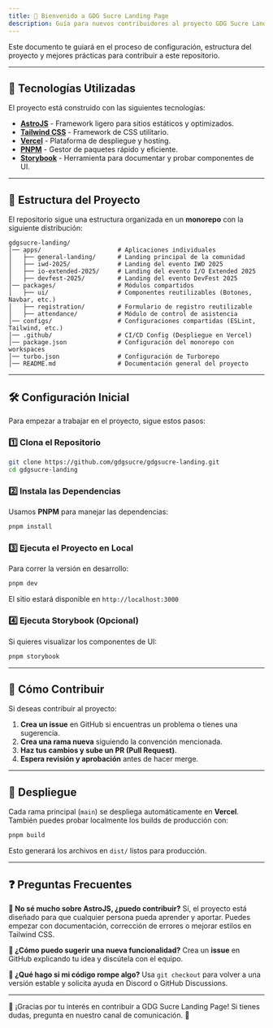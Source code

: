 ```yaml
---
title: 🚀 Bienvenido a GDG Sucre Landing Page
description: Guía para nuevos contribuidores al proyecto GDG Sucre Landing Page.
---
```


Este documento te guiará en el proceso de configuración, estructura del proyecto y mejores prácticas para contribuir a este repositorio. 

---

## 📌 Tecnologías Utilizadas

El proyecto está construido con las siguientes tecnologías:

- **[AstroJS](https://astro.build/)** - Framework ligero para sitios estáticos y optimizados.
- **[Tailwind CSS](https://tailwindcss.com/)** - Framework de CSS utilitario.
- **[Vercel](https://vercel.com/)** - Plataforma de despliegue y hosting.
- **[PNPM](https://pnpm.io/)** - Gestor de paquetes rápido y eficiente.
- **[Storybook](https://storybook.js.org/)** - Herramienta para documentar y probar componentes de UI.

---

## 📁 Estructura del Proyecto

El repositorio sigue una estructura organizada en un **monorepo** con la siguiente distribución:

```
gdgsucre-landing/
│── apps/                     # Aplicaciones individuales
│   ├── general-landing/      # Landing principal de la comunidad
│   ├── iwd-2025/             # Landing del evento IWD 2025
│   ├── io-extended-2025/     # Landing del evento I/O Extended 2025
│   ├── devfest-2025/         # Landing del evento DevFest 2025
│── packages/                 # Módulos compartidos
│   ├── ui/                   # Componentes reutilizables (Botones, Navbar, etc.)
│   ├── registration/         # Formulario de registro reutilizable
│   ├── attendance/           # Módulo de control de asistencia
│── configs/                  # Configuraciones compartidas (ESLint, Tailwind, etc.)
│── .github/                  # CI/CD Config (Despliegue en Vercel)
│── package.json              # Configuración del monorepo con workspaces
│── turbo.json                # Configuración de Turborepo
│── README.md                 # Documentación general del proyecto
```

---

## 🛠️ Configuración Inicial

Para empezar a trabajar en el proyecto, sigue estos pasos:

### 1️⃣ Clona el Repositorio
```sh
git clone https://github.com/gdgsucre/gdgsucre-landing.git
cd gdgsucre-landing
```

### 2️⃣ Instala las Dependencias
Usamos **PNPM** para manejar las dependencias:
```sh
pnpm install
```

### 3️⃣ Ejecuta el Proyecto en Local
Para correr la versión en desarrollo:
```sh
pnpm dev
```
El sitio estará disponible en `http://localhost:3000`

### 4️⃣ Ejecuta Storybook (Opcional)
Si quieres visualizar los componentes de UI:
```sh
pnpm storybook
```

---

## 📢 Cómo Contribuir

Si deseas contribuir al proyecto:

1. **Crea un issue** en GitHub si encuentras un problema o tienes una sugerencia.
2. **Crea una rama nueva** siguiendo la convención mencionada.
3. **Haz tus cambios y sube un PR (Pull Request)**.
4. **Espera revisión y aprobación** antes de hacer merge.

---

## 🚀 Despliegue

Cada rama principal (`main`) se despliega automáticamente en **Vercel**. También puedes probar localmente los builds de producción con:
```sh
pnpm build
```
Esto generará los archivos en `dist/` listos para producción.

---

## ❓ Preguntas Frecuentes

**📌 No sé mucho sobre AstroJS, ¿puedo contribuir?**
Sí, el proyecto está diseñado para que cualquier persona pueda aprender y aportar. Puedes empezar con documentación, corrección de errores o mejorar estilos en Tailwind CSS.

**📌 ¿Cómo puedo sugerir una nueva funcionalidad?**
Crea un **issue** en GitHub explicando tu idea y discútela con el equipo.

**📌 ¿Qué hago si mi código rompe algo?**
Usa `git checkout` para volver a una versión estable y solicita ayuda en Discord o GitHub Discussions.

---

🎉 ¡Gracias por tu interés en contribuir a GDG Sucre Landing Page! Si tienes dudas, pregunta en nuestro canal de comunicación. 🚀